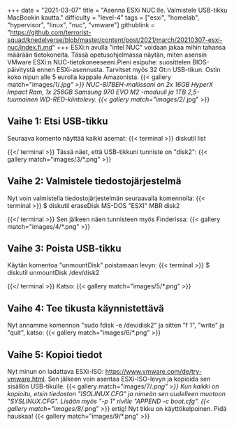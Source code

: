 +++
date = "2021-03-07"
title = "Asenna ESXi NUC:lle. Valmistele USB-tikku MacBookin kautta."
difficulty = "level-4"
tags = ["esxi", "homelab", "hypervisor", "linux", "nuc", "vmware"]
githublink = "https://github.com/terrorist-squad/knedelverse/blob/master/content/post/2021/march/20210307-esxi-nuc/index.fi.md"
+++
ESXi:n avulla "intel NUC" voidaan jakaa mihin tahansa määrään tietokoneita. Tässä opetusohjelmassa näytän, miten asensin VMware ESXi:n NUC-tietokoneeseeni.Pieni esipuhe: suosittelen BIOS-päivitystä ennen ESXi-asennusta. Tarvitset myös 32 Gt:n USB-tikun. Ostin koko nipun alle 5 eurolla kappale Amazonista.
{{< gallery match="images/1/*.jpg" >}}
NUC-8I7BEH-mallissani on 2x 16GB HyperX Impact Ram, 1x 256GB Samsung 970 EVO M2 -moduuli ja 1TB 2,5-tuumainen WD-RED-kiintolevy.
{{< gallery match="images/2/*.jpg" >}}

## Vaihe 1: Etsi USB-tikku
Seuraava komento näyttää kaikki asemat:
{{< terminal >}}
diskutil list

{{</ terminal >}}
Tässä näet, että USB-tikkuni tunniste on "disk2":
{{< gallery match="images/3/*.png" >}}

## Vaihe 2: Valmistele tiedostojärjestelmä
Nyt voin valmistella tiedostojärjestelmän seuraavalla komennolla:
{{< terminal >}}
$ diskutil eraseDisk MS-DOS "ESXI" MBR disk2

{{</ terminal >}}
Sen jälkeen näen tunnisteen myös Finderissa:
{{< gallery match="images/4/*.png" >}}

## Vaihe 3: Poista USB-tikku
Käytän komentoa "unmountDisk" poistamaan levyn:
{{< terminal >}}
$ diskutil unmountDisk /dev/disk2

{{</ terminal >}}
Katso:
{{< gallery match="images/5/*.png" >}}

## Vaihe 4: Tee tikusta käynnistettävä
Nyt annamme komennon "sudo fdisk -e /dev/disk2" ja sitten "f 1", "write" ja "quit", katso:
{{< gallery match="images/6/*.png" >}}

## Vaihe 5: Kopioi tiedot
Nyt minun on ladattava ESXi-ISO: https://www.vmware.com/de/try-vmware.html. Sen jälkeen voin asentaa ESXi-ISO-levyn ja kopioida sen sisällön USB-tikulle.
{{< gallery match="images/7/*.png" >}}
Kun kaikki on kopioitu, etsin tiedoston "ISOLINUX.CFG" ja nimeän sen uudelleen muotoon "SYSLINUX.CFG". Lisään myös "-p 1" riville "APPEND -c boot.cfg".
{{< gallery match="images/8/*.png" >}}
ertig! Nyt tikku on käyttökelpoinen. Pidä hauskaa!
{{< gallery match="images/9/*.png" >}}
